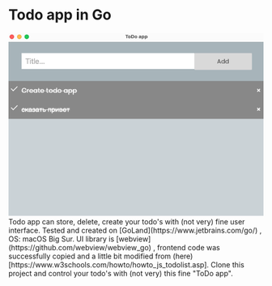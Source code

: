<h1>Todo app in Go</h1>
<img src="screenshot.png">
Todo app can store, delete, create your todo's with (not very) fine user interface.
Tested and created on [GoLand](https://www.jetbrains.com/go/) , OS: macOS Big Sur.
UI library is [webview](https://github.com/webview/webview_go) , frontend code was successfully copied and a little bit modified from (here)[https://www.w3schools.com/howto/howto_js_todolist.asp].
Clone this project and control your todo's with (not very) this fine "ToDo app".
